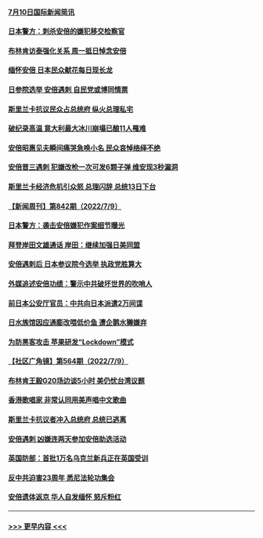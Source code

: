 #### [7月10日国际新闻简讯](../pages/prog202/a103475996.md?t=07110351) 
#### [日本警方：刺杀安倍的嫌犯移交检察官](../pages/prog202/a103476000.md?t=07110351) 
#### [布林肯访泰强化关系 周一抵日悼念安倍](../pages/prog202/a103475992.md?t=07110351) 
#### [缅怀安倍 日本民众献花每日现长龙](../pages/prog202/a103476002.md?t=07110351) 
#### [日参院选举 安倍遇刺 自民党或博同情票](../pages/prog202/a103475994.md?t=07110351) 
#### [斯里兰卡抗议民众占总统府 纵火总理私宅](../pages/prog202/a103476007.md?t=07110351) 
#### [破纪录高温 意大利最大冰川崩塌已酿11人罹难](../pages/prog202/a103475746.md?t=07110351) 
#### [安倍昭惠见夫瞬间痛哭急唤小名 民众哀悼络绎不绝](../pages/prog202/a103475855.md?t=07110351) 
#### [安倍晋三遇刺 犯嫌改枪一次可发6颗子弹 维安现3秒漏洞](../pages/prog202/a103475810.md?t=07110351) 
#### [斯里兰卡经济危机引众怒 总理闪辞 总统13日下台](../pages/prog202/a103475786.md?t=07110351) 
#### [【新闻周刊】第842期（2022/7/9）](../pages/prog202/a103475602.md?t=07110351) 
#### [日本警方：袭击安倍嫌犯作案细节曝光](../pages/prog202/a103475527.md?t=07110351) 
#### [拜登岸田文雄通话 岸田：继续加强日美同盟](../pages/prog202/a103475525.md?t=07110351) 
#### [安倍遇刺后 日本参议院今选举 执政党胜算大](../pages/prog202/a103475731.md?t=07110351) 
#### [外媒追述安倍功绩：警示中共破坏世界的吹哨人](../pages/prog202/a103475487.md?t=07110351) 
#### [前日本公安厅官员：中共向日本派遣2万间谍](../pages/prog202/a103475471.md?t=07110351) 
#### [日水族馆因应通膨改喂低价鱼 遭企鹅水獭嫌弃](../pages/prog202/a103475369.md?t=07110351) 
#### [为防黑客攻击 苹果研发“Lockdown”模式](../pages/prog202/a103475336.md?t=07110351) 
#### [【社区广角镜】第564期（2022/7/9）](../pages/prog202/a103475374.md?t=07110351) 
#### [布林肯王毅G20场边谈5小时 美仍忧台湾议题](../pages/prog202/a103475332.md?t=07110351) 
#### [香港歌唱家 非常认同用美声唱中文歌曲](../pages/prog202/a103475344.md?t=07110351) 
#### [斯里兰卡抗议者冲入总统府 总统已逃离](../pages/prog202/a103475340.md?t=07110351) 
#### [安倍遇刺 凶嫌连两天参加安倍助选活动](../pages/prog202/a103475379.md?t=07110351) 
#### [英国防部：首批1万名乌克兰新兵正在英国受训](../pages/prog202/a103475322.md?t=07110351) 
#### [反中共迫害23周年 悉尼法轮功集会](../pages/prog202/a103475342.md?t=07110351) 
#### [安倍遗体返京 华人自发缅怀 怒斥粉红](../pages/prog202/a103475346.md?t=07110351) 

----
#### [ >>> 更早内容 <<< ](../indexes/prog202-earlier.md)
